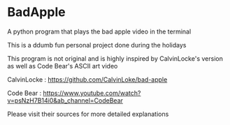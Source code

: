 # BadApple
A python program that plays the bad apple video in the terminal

This is a ddumb fun personal project done during the holidays

This program is not original and is highly inspired by CalvinLocke's version as well as Code Bear's ASCII art video

CalvinLocke : https://github.com/CalvinLoke/bad-apple

Code Bear   : https://www.youtube.com/watch?v=psNzH7B14i0&ab_channel=CodeBear

Please visit their sources for more detailed explanations
